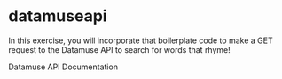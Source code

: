 # datamuseapi

In this exercise, you will incorporate that boilerplate code to make a GET request to the Datamuse API to search for words that rhyme!

Datamuse API Documentation
